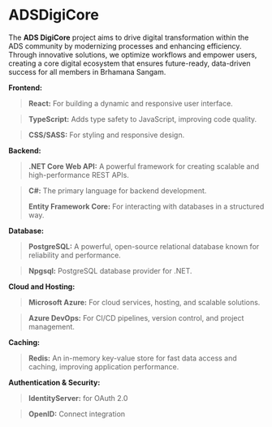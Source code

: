 # ADSDigiCore
The **ADS DigiCore** project aims to drive digital transformation within the ADS community by modernizing processes and enhancing efficiency. Through innovative solutions, we optimize workflows and empower users, creating a core digital ecosystem that ensures future-ready, data-driven success for all members in Brhamana Sangam.

**Frontend:**

>**React:** For building a dynamic and responsive user interface.

>**TypeScript:** Adds type safety to JavaScript, improving code quality.

>**CSS/SASS:** For styling and responsive design.

**Backend:**

>**.NET Core Web API:** A powerful framework for creating scalable and high-performance REST APIs.

>**C#:** The primary language for backend development.
>
>**Entity Framework Core:** For interacting with databases in a structured way.

**Database:**

>**PostgreSQL:** A powerful, open-source relational database known for reliability and performance.

>**Npgsql:** PostgreSQL database provider for .NET.

**Cloud and Hosting:**

>**Microsoft Azure:** For cloud services, hosting, and scalable solutions.

>**Azure DevOps:** For CI/CD pipelines, version control, and project management.

**Caching:**

>**Redis:** An in-memory key-value store for fast data access and caching, improving application performance.

**Authentication & Security:**
>**IdentityServer:** for OAuth 2.0

>**OpenID:** Connect integration
